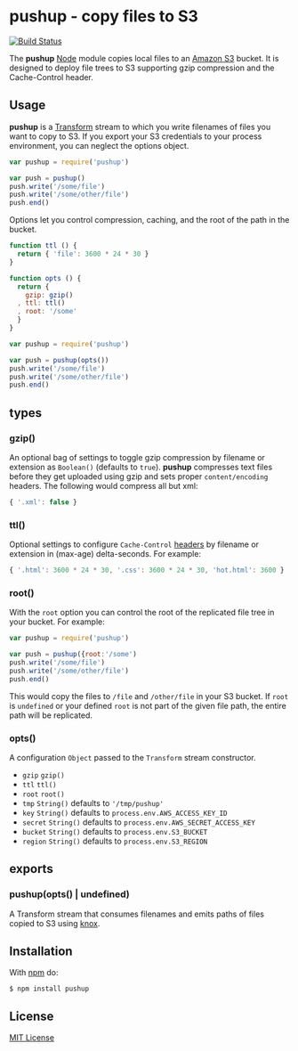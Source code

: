 
# pushup - copy files to S3

[![Build Status](https://secure.travis-ci.org/michaelnisi/pushup.svg)](http://travis-ci.org/michaelnisi/pushup)

The **pushup** [Node](http://nodejs.org/) module copies local files to an [Amazon S3](http://aws.amazon.com/s3/) bucket. It is designed to deploy file trees to S3 supporting gzip compression and the Cache-Control header.

## Usage

**pushup** is a [Transform](http://nodejs.org/api/stream.html#stream_class_stream_transform) stream to which you write filenames of files you want to copy to S3. If you export your S3 credentials to your process environment, you can neglect the options object.

```js
var pushup = require('pushup')

var push = pushup()
push.write('/some/file')
push.write('/some/other/file')
push.end()
```

Options let you control compression, caching, and the root of the path in the bucket.

```js
function ttl () {
  return { 'file': 3600 * 24 * 30 }
}

function opts () {
  return {
    gzip: gzip()
  , ttl: ttl()
  , root: '/some'
  }
}

var pushup = require('pushup')

var push = pushup(opts())
push.write('/some/file')
push.write('/some/other/file')
push.end()
```

## types

### gzip()

An optional bag of settings to toggle gzip compression by filename or extension as `Boolean()` (defaults to `true`). **pushup** compresses text files before they get uploaded using gzip and sets proper `content/encoding` headers. The following would compress all but xml:

```js
{ '.xml': false }
```

### ttl()

Optional settings to configure `Cache-Control` [headers](http://www.w3.org/Protocols/rfc2616/rfc2616-sec14.html) by filename or extension in (max-age) delta-seconds. For example:
```js
{ '.html': 3600 * 24 * 30, '.css': 3600 * 24 * 30, 'hot.html': 3600 }
```

### root()

With the `root` option you can control the root of the replicated file tree in your bucket. For example:

```js
var pushup = require('pushup')

var push = pushup({root:'/some')
push.write('/some/file')
push.write('/some/other/file')
push.end()
```

This would copy the files to `/file` and `/other/file` in your S3 bucket. If `root` is `undefined` or your defined `root` is not part of the given file path, the entire path will be replicated.

### opts()

A configuration `Object` passed to the `Transform` stream constructor.

- `gzip` `gzip()`
- `ttl` `ttl()`
- `root` `root()`
- `tmp` `String()` defaults to `'/tmp/pushup'`
- `key` `String()` defaults to `process.env.AWS_ACCESS_KEY_ID`
- `secret` `String()` defaults to `process.env.AWS_SECRET_ACCESS_KEY`
- `bucket` `String()` defaults to `process.env.S3_BUCKET`
- `region` `String()` defaults to `process.env.S3_REGION`

## exports

### pushup(opts() | undefined)

A Transform stream that consumes filenames and emits paths of files copied to S3 using [knox](https://github.com/LearnBoost/knox).

## Installation

With [npm](https://www.npmjs.com/package/pushup) do:

```
$ npm install pushup
```

## License

[MIT License](https://raw.github.com/michaelnisi/pushup/master/LICENSE)
